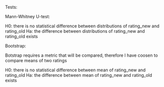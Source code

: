 Tests:

Mann-Whitney U-test:

H0: there is no statistical difference between distributions of rating_new and rating_old
Ha: the difference between distributions of rating_new and rating_old exists

Bootstrap:

Botstrap requires a metric that will be compared, therefore I have coosen to compare means of two ratings

H0: there is no statistical difference between mean of rating_new and rating_old
Ha: the difference between mean of rating_new and rating_old exists
